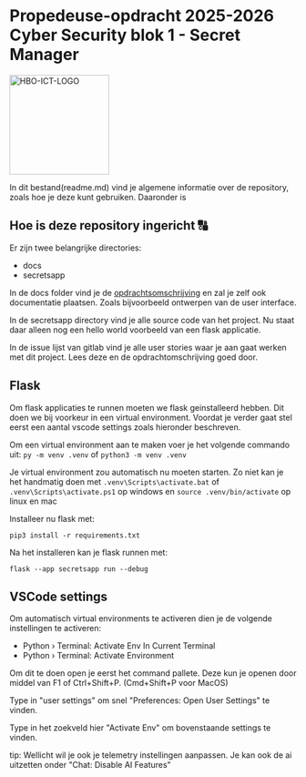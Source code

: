 # Propedeuse-opdracht 2025-2026 Cyber Security blok 1 - Secret Manager

<img src="docs/img/hbo-ict-logo.png" width="175" height="175" alt="HBO-ICT-LOGO">

In dit bestand(readme.md) vind je algemene informatie over de repository, zoals hoe je deze kunt gebruiken. Daaronder is 

## Hoe is deze repository ingericht 🔠

Er zijn twee belangrijke directories:
- docs
- secretsapp

In de docs folder vind je de [opdrachtsomschrijving](docs/opdracht.md) en zal je zelf ook documentatie plaatsen. Zoals bijvoorbeeld ontwerpen van de user interface.

In de secretsapp directory vind je alle source code van het project. Nu staat daar alleen nog een hello world voorbeeld van een flask applicatie.

In de issue lijst van gitlab vind je alle user stories waar je aan gaat werken met dit project. Lees deze en de opdrachtomschrijving goed door. 

## Flask

Om flask applicaties te runnen moeten we flask geinstalleerd hebben. Dit doen we bij voorkeur in een virtual environment. Voordat je verder gaat stel eerst een aantal vscode settings zoals hieronder beschreven.

Om een virtual environment aan te maken voer je het volgende commando uit:
`py -m venv .venv` of `python3 -m venv .venv`

Je virtual environment zou automatisch nu moeten starten. Zo niet kan je het handmatig doen met `.venv\Scripts\activate.bat` of `.venv\Scripts\activate.ps1` op windows en `source .venv/bin/activate` op linux en mac

Installeer nu flask met:

`pip3 install -r requirements.txt`

Na het installeren kan je flask runnen met:

`flask --app secretsapp run --debug` 

## VSCode settings

Om automatisch virtual environments te activeren dien je de volgende instellingen te activeren:
- Python › Terminal: Activate Env In Current Terminal
- Python › Terminal: Activate Environment

Om dit te doen open je eerst het command pallete. Deze kun je openen door middel van F1 of Ctrl+Shift+P. (Cmd+Shift+P voor MacOS)

Type in "user settings" om snel "Preferences: Open User Settings" te vinden.

Type in het zoekveld hier "Activate Env" om bovenstaande settings te vinden.

tip: Wellicht wil je ook je telemetry instellingen aanpassen. Je kan ook de ai uitzetten onder "Chat: Disable AI Features"